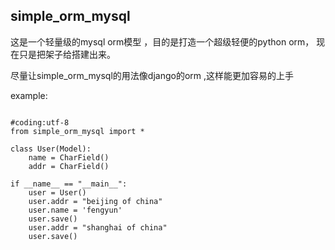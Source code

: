 ## simple_orm_mysql

这是一个轻量级的mysql orm模型 ，目的是打造一个超级轻便的python orm， 现在只是把架子给搭建出来。

尽量让simple_orm_mysql的用法像django的orm ,这样能更加容易的上手

example:

```

#coding:utf-8
from simple_orm_mysql import *

class User(Model):
    name = CharField()
    addr = CharField()

if __name__ == "__main__":
    user = User()
    user.addr = "beijing of china"
    user.name = 'fengyun'
    user.save()
    user.addr = "shanghai of china"
    user.save()

```
